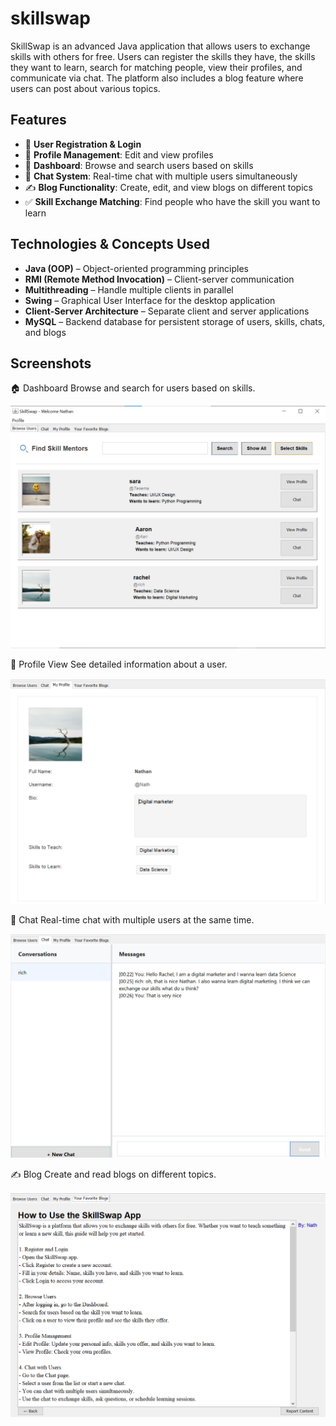 # skillswap
SkillSwap is an advanced Java application that allows users to exchange skills with others for free. Users can register the skills they have, the skills they want to learn, search for matching people, view their profiles, and communicate via chat. The platform also includes a blog feature where users can post about various topics.

## Features

- 👤 **User Registration & Login**  
- 📝 **Profile Management**: Edit and view profiles  
- 🔎 **Dashboard**: Browse and search users based on skills  
- 💬 **Chat System**: Real-time chat with multiple users simultaneously  
- ✍️ **Blog Functionality**: Create, edit, and view blogs on different topics  
- ✅ **Skill Exchange Matching**: Find people who have the skill you want to learn

## Technologies & Concepts Used

- **Java (OOP)** – Object-oriented programming principles  
- **RMI (Remote Method Invocation)** – Client-server communication  
- **Multithreading** – Handle multiple clients in parallel  
- **Swing** – Graphical User Interface for the desktop application  
- **Client-Server Architecture** – Separate client and server applications
- **MySQL** – Backend database for persistent storage of users, skills, chats, and blogs

## Screenshots

🏠 Dashboard
Browse and search for users based on skills.

![](screenshots/dashboard.png)

👤 Profile View
See detailed information about a user.

![](screenshots/profile-view.png)

💬 Chat
Real-time chat with multiple users at the same time.

![](screenshots/chat.png)

✍️ Blog
Create and read blogs on different topics.

![](screenshots/blog.png)


